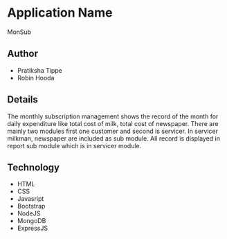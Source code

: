 
# Application Name
 MonSub
## Author
* Pratiksha Tippe
* Robin Hooda
## Details
The monthly subscription management shows the record of the month for daily expenditure like total cost of milk, total cost of newspaper. There are mainly two modules first one customer and second is servicer. In servicer milkman, newspaper are included as sub module. All record is displayed in report sub module which is in servicer module.
## Technology
* HTML
* CSS
* Javasript
* Bootstrap
* NodeJS
* MongoDB
* ExpressJS

